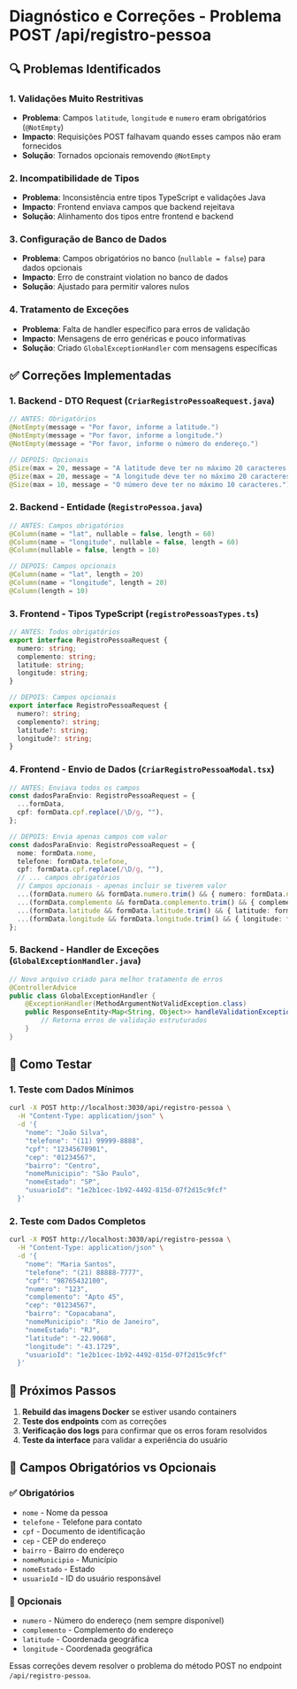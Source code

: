 # Diagnóstico e Correções - Problema POST /api/registro-pessoa

## 🔍 **Problemas Identificados**

### 1. **Validações Muito Restritivas**
- **Problema**: Campos `latitude`, `longitude` e `numero` eram obrigatórios (`@NotEmpty`)
- **Impacto**: Requisições POST falhavam quando esses campos não eram fornecidos
- **Solução**: Tornados opcionais removendo `@NotEmpty`

### 2. **Incompatibilidade de Tipos**
- **Problema**: Inconsistência entre tipos TypeScript e validações Java
- **Impacto**: Frontend enviava campos que backend rejeitava
- **Solução**: Alinhamento dos tipos entre frontend e backend

### 3. **Configuração de Banco de Dados**
- **Problema**: Campos obrigatórios no banco (`nullable = false`) para dados opcionais
- **Impacto**: Erro de constraint violation no banco de dados
- **Solução**: Ajustado para permitir valores nulos

### 4. **Tratamento de Exceções**
- **Problema**: Falta de handler específico para erros de validação
- **Impacto**: Mensagens de erro genéricas e pouco informativas
- **Solução**: Criado `GlobalExceptionHandler` com mensagens específicas

## ✅ **Correções Implementadas**

### 1. **Backend - DTO Request** (`CriarRegistroPessoaRequest.java`)
```java
// ANTES: Obrigatórios
@NotEmpty(message = "Por favor, informe a latitude.")
@NotEmpty(message = "Por favor, informe a longitude.")
@NotEmpty(message = "Por favor, informe o número do endereço.")

// DEPOIS: Opcionais
@Size(max = 20, message = "A latitude deve ter no máximo 20 caracteres.")
@Size(max = 20, message = "A longitude deve ter no máximo 20 caracteres.")
@Size(max = 10, message = "O número deve ter no máximo 10 caracteres.")
```

### 2. **Backend - Entidade** (`RegistroPessoa.java`)
```java
// ANTES: Campos obrigatórios
@Column(name = "lat", nullable = false, length = 60)
@Column(name = "longitude", nullable = false, length = 60)
@Column(nullable = false, length = 10)

// DEPOIS: Campos opcionais
@Column(name = "lat", length = 20)
@Column(name = "longitude", length = 20)
@Column(length = 10)
```

### 3. **Frontend - Tipos TypeScript** (`registroPessoasTypes.ts`)
```typescript
// ANTES: Todos obrigatórios
export interface RegistroPessoaRequest {
  numero: string;
  complemento: string;
  latitude: string;
  longitude: string;
}

// DEPOIS: Campos opcionais
export interface RegistroPessoaRequest {
  numero?: string;
  complemento?: string;
  latitude?: string;
  longitude?: string;
}
```

### 4. **Frontend - Envio de Dados** (`CriarRegistroPessoaModal.tsx`)
```typescript
// ANTES: Enviava todos os campos
const dadosParaEnvio: RegistroPessoaRequest = {
  ...formData,
  cpf: formData.cpf.replace(/\D/g, ""),
};

// DEPOIS: Envia apenas campos com valor
const dadosParaEnvio: RegistroPessoaRequest = {
  nome: formData.nome,
  telefone: formData.telefone,
  cpf: formData.cpf.replace(/\D/g, ""),
  // ... campos obrigatórios
  // Campos opcionais - apenas incluir se tiverem valor
  ...(formData.numero && formData.numero.trim() && { numero: formData.numero }),
  ...(formData.complemento && formData.complemento.trim() && { complemento: formData.complemento }),
  ...(formData.latitude && formData.latitude.trim() && { latitude: formData.latitude }),
  ...(formData.longitude && formData.longitude.trim() && { longitude: formData.longitude }),
};
```

### 5. **Backend - Handler de Exceções** (`GlobalExceptionHandler.java`)
```java
// Novo arquivo criado para melhor tratamento de erros
@ControllerAdvice
public class GlobalExceptionHandler {
    @ExceptionHandler(MethodArgumentNotValidException.class)
    public ResponseEntity<Map<String, Object>> handleValidationExceptions(...) {
        // Retorna erros de validação estruturados
    }
}
```

## 🧪 **Como Testar**

### 1. **Teste com Dados Mínimos**
```bash
curl -X POST http://localhost:3030/api/registro-pessoa \
  -H "Content-Type: application/json" \
  -d '{
    "nome": "João Silva",
    "telefone": "(11) 99999-8888",
    "cpf": "12345678901",
    "cep": "01234567",
    "bairro": "Centro",
    "nomeMunicipio": "São Paulo",
    "nomeEstado": "SP",
    "usuarioId": "1e2b1cec-1b92-4492-815d-07f2d15c9fcf"
  }'
```

### 2. **Teste com Dados Completos**
```bash
curl -X POST http://localhost:3030/api/registro-pessoa \
  -H "Content-Type: application/json" \
  -d '{
    "nome": "Maria Santos",
    "telefone": "(21) 88888-7777",
    "cpf": "98765432100",
    "numero": "123",
    "complemento": "Apto 45",
    "cep": "01234567",
    "bairro": "Copacabana",
    "nomeMunicipio": "Rio de Janeiro",
    "nomeEstado": "RJ",
    "latitude": "-22.9068",
    "longitude": "-43.1729",
    "usuarioId": "1e2b1cec-1b92-4492-815d-07f2d15c9fcf"
  }'
```

## 🚀 **Próximos Passos**

1. **Rebuild das imagens Docker** se estiver usando containers
2. **Teste dos endpoints** com as correções
3. **Verificação dos logs** para confirmar que os erros foram resolvidos
4. **Teste da interface** para validar a experiência do usuário

## 📝 **Campos Obrigatórios vs Opcionais**

### ✅ **Obrigatórios**
- `nome` - Nome da pessoa
- `telefone` - Telefone para contato  
- `cpf` - Documento de identificação
- `cep` - CEP do endereço
- `bairro` - Bairro do endereço
- `nomeMunicipio` - Município
- `nomeEstado` - Estado
- `usuarioId` - ID do usuário responsável

### 📍 **Opcionais**
- `numero` - Número do endereço (nem sempre disponível)
- `complemento` - Complemento do endereço
- `latitude` - Coordenada geográfica
- `longitude` - Coordenada geográfica

Essas correções devem resolver o problema do método POST no endpoint `/api/registro-pessoa`.
